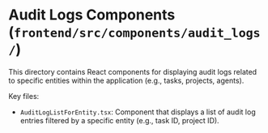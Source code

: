 # Audit Logs Components (`frontend/src/components/audit_logs/`)

This directory contains React components for displaying audit logs related to specific entities within the application (e.g., tasks, projects, agents).

Key files:

*   `AuditLogListForEntity.tsx`: Component that displays a list of audit log entries filtered by a specific entity (e.g., task ID, project ID). 